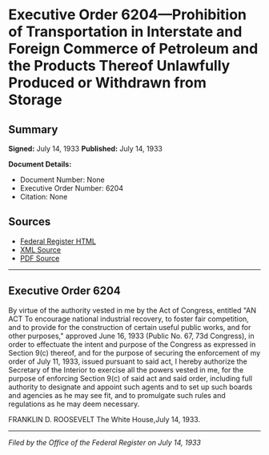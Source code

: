 # Executive Order 6204—Prohibition of Transportation in Interstate and Foreign Commerce of Petroleum and the Products Thereof Unlawfully Produced or Withdrawn from Storage

## Summary

**Signed:** July 14, 1933
**Published:** July 14, 1933

**Document Details:**
- Document Number: None
- Executive Order Number: 6204
- Citation: None

## Sources
- [Federal Register HTML](https://www.presidency.ucsb.edu/documents/executive-order-6204-prohibition-transportation-interstate-and-foreign-commerce-0)
- [XML Source](None)
- [PDF Source](None)

---

## Executive Order 6204

By virtue of the authority vested in me by the Act of Congress, entitled "AN ACT To encourage national industrial recovery, to foster fair competition, and to provide for the construction of certain useful public works, and for other purposes," approved June 16, 1933 (Public No. 67, 73d Congress), in order to effectuate the intent and purpose of the Congress as expressed in Section 9(c) thereof, and for the purpose of securing the enforcement of my order of July 11, 1933, issued pursuant to said act, I hereby authorize the Secretary of the Interior to exercise all the powers vested in me, for the purpose of enforcing Section 9(c) of said act and said order, including full authority to designate and appoint such agents and to set up such boards and agencies as he may see fit, and to promulgate such rules and regulations as he may deem necessary.

FRANKLIN D. ROOSEVELT
The White House,July 14, 1933.

---

*Filed by the Office of the Federal Register on July 14, 1933*
